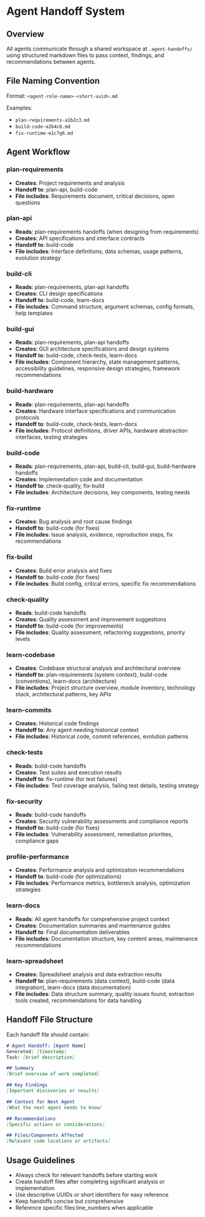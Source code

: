 # Agent Handoff System

## Overview
All agents communicate through a shared workspace at `.agent-handoffs/` using structured markdown files to pass context, findings, and recommendations between agents.

## File Naming Convention
Format: `<agent-role-name>-<short-uuid>.md`

Examples:
- `plan-requirements-a1b2c3.md`
- `build-code-a2b4c8.md`
- `fix-runtime-e1c7g6.md`

## Agent Workflow

### plan-requirements
- **Creates**: Project requirements and analysis
- **Handoff to**: plan-api, build-code
- **File includes**: Requirements document, critical decisions, open questions

### plan-api
- **Reads**: plan-requirements handoffs (when designing from requirements)
- **Creates**: API specifications and interface contracts
- **Handoff to**: build-code
- **File includes**: Interface definitions, data schemas, usage patterns, evolution strategy

### build-cli
- **Reads**: plan-requirements, plan-api handoffs
- **Creates**: CLI design specifications
- **Handoff to**: build-code, learn-docs
- **File includes**: Command structure, argument schemas, config formats, help templates

### build-gui
- **Reads**: plan-requirements, plan-api handoffs
- **Creates**: GUI architecture specifications and design systems
- **Handoff to**: build-code, check-tests, learn-docs
- **File includes**: Component hierarchy, state management patterns, accessibility guidelines, responsive design strategies, framework recommendations

### build-hardware
- **Reads**: plan-requirements, plan-api handoffs
- **Creates**: Hardware interface specifications and communication protocols
- **Handoff to**: build-code, check-tests, learn-docs
- **File includes**: Protocol definitions, driver APIs, hardware abstraction interfaces, testing strategies

### build-code
- **Reads**: plan-requirements, plan-api, build-cli, build-gui, build-hardware handoffs
- **Creates**: Implementation code and documentation
- **Handoff to**: check-quality, fix-build
- **File includes**: Architecture decisions, key components, testing needs

### fix-runtime
- **Creates**: Bug analysis and root cause findings
- **Handoff to**: build-code (for fixes)
- **File includes**: Issue analysis, evidence, reproduction steps, fix recommendations

### fix-build
- **Creates**: Build error analysis and fixes
- **Handoff to**: build-code (for fixes)
- **File includes**: Build config, critical errors, specific fix recommendations

### check-quality
- **Reads**: build-code handoffs
- **Creates**: Quality assessment and improvement suggestions
- **Handoff to**: build-code (for improvements)
- **File includes**: Quality assessment, refactoring suggestions, priority levels

### learn-codebase
- **Creates**: Codebase structural analysis and architectural overview
- **Handoff to**: plan-requirements (system context), build-code (conventions), learn-docs (architecture)
- **File includes**: Project structure overview, module inventory, technology stack, architectural patterns, key APIs

### learn-commits
- **Creates**: Historical code findings
- **Handoff to**: Any agent needing historical context
- **File includes**: Historical code, commit references, evolution patterns

### check-tests
- **Reads**: build-code handoffs
- **Creates**: Test suites and execution results
- **Handoff to**: fix-runtime (for test failures)
- **File includes**: Test coverage analysis, failing test details, testing strategy

### fix-security
- **Reads**: build-code handoffs
- **Creates**: Security vulnerability assessments and compliance reports
- **Handoff to**: build-code (for fixes)
- **File includes**: Vulnerability assessment, remediation priorities, compliance gaps

### profile-performance
- **Creates**: Performance analysis and optimization recommendations
- **Handoff to**: build-code (for optimizations)
- **File includes**: Performance metrics, bottleneck analysis, optimization strategies

### learn-docs
- **Reads**: All agent handoffs for comprehensive project context
- **Creates**: Documentation summaries and maintenance guides
- **Handoff to**: Final documentation deliverables
- **File includes**: Documentation structure, key content areas, maintenance recommendations

### learn-spreadsheet
- **Creates**: Spreadsheet analysis and data extraction results
- **Handoff to**: plan-requirements (data context), build-code (data integration), learn-docs (data documentation)
- **File includes**: Data structure summary, quality issues found, extraction tools created, recommendations for data handling

## Handoff File Structure

Each handoff file should contain:

```markdown
# Agent Handoff: [Agent Name]
Generated: [timestamp]
Task: [brief description]

## Summary
[Brief overview of work completed]

## Key Findings
[Important discoveries or results]

## Context for Next Agent
[What the next agent needs to know]

## Recommendations
[Specific actions or considerations]

## Files/Components Affected
[Relevant code locations or artifacts]
```

## Usage Guidelines
- Always check for relevant handoffs before starting work
- Create handoff files after completing significant analysis or implementation
- Use descriptive UUIDs or short identifiers for easy reference
- Keep handoffs concise but comprehensive
- Reference specific files:line_numbers when applicable
